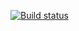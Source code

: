 [![Build status](https://ci.appveyor.com/api/projects/status/kye2p5noyk05m6ja?svg=true)](https://ci.appveyor.com/project/Maxon1975/automation-3)
